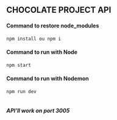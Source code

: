 ## CHOCOLATE PROJECT API

#### Command to restore node_modules

```
npm install ou npm i
```

#### Command to run with Node

```
npm start
```

#### Command to run with Nodemon

```
npm run dev


```
##### API'll work on port 3005


